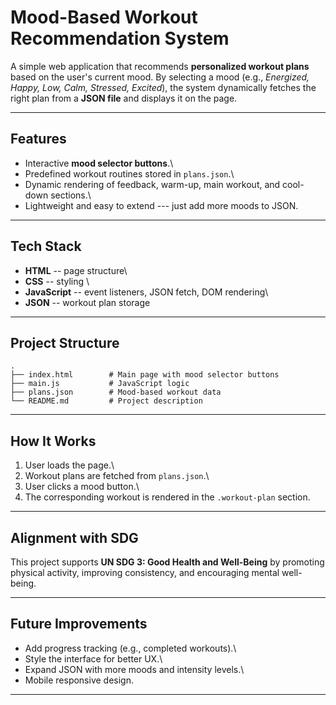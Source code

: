 #  Mood-Based Workout Recommendation System

A simple web application that recommends **personalized workout plans**
based on the user's current mood. By selecting a mood (e.g., *Energized,
Happy, Low, Calm, Stressed, Excited*), the system dynamically fetches
the right plan from a **JSON file** and displays it on the page.

------------------------------------------------------------------------

##  Features

-   Interactive **mood selector buttons**.\
-   Predefined workout routines stored in `plans.json`.\
-   Dynamic rendering of feedback, warm-up, main workout, and cool-down
    sections.\
-   Lightweight and easy to extend --- just add more moods to JSON.

------------------------------------------------------------------------

##  Tech Stack

-   **HTML** -- page structure\
-   **CSS** -- styling \
-   **JavaScript** -- event listeners, JSON fetch, DOM rendering\
-   **JSON** -- workout plan storage

------------------------------------------------------------------------

##  Project Structure

    .
    ├── index.html        # Main page with mood selector buttons
    ├── main.js           # JavaScript logic
    ├── plans.json        # Mood-based workout data
    └── README.md         # Project description

------------------------------------------------------------------------

##  How It Works

1.  User loads the page.\
2.  Workout plans are fetched from `plans.json`.\
3.  User clicks a mood button.\
4.  The corresponding workout is rendered in the `.workout-plan`
    section.

------------------------------------------------------------------------

##  Alignment with SDG

This project supports **UN SDG 3: Good Health and Well-Being** by
promoting physical activity, improving consistency, and encouraging
mental well-being.

------------------------------------------------------------------------

##  Future Improvements

-   Add progress tracking (e.g., completed workouts).\
-   Style the interface for better UX.\
-   Expand JSON with more moods and intensity levels.\
-   Mobile responsive design.

------------------------------------------------------------------------


